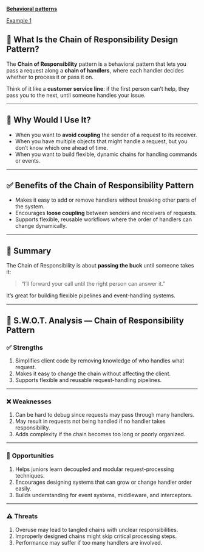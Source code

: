 **[Behavioral patterns ](../README.md)** 

[Example 1](./README.md)

## 🔗 What Is the Chain of Responsibility Design Pattern?


The **Chain of Responsibility** pattern is a behavioral pattern that lets you pass a request along a **chain of handlers**, where each handler decides whether to process it or pass it on.

Think of it like a **customer service line**: if the first person can’t help, they pass you to the next, until someone handles your issue.

---

## 🤔 Why Would I Use It?

* When you want to **avoid coupling** the sender of a request to its receiver.
* When you have multiple objects that might handle a request, but you don’t know which one ahead of time.
* When you want to build flexible, dynamic chains for handling commands or events.

---

## ✅ Benefits of the Chain of Responsibility Pattern

* Makes it easy to add or remove handlers without breaking other parts of the system.
* Encourages **loose coupling** between senders and receivers of requests.
* Supports flexible, reusable workflows where the order of handlers can change dynamically.

---

## 🧩 Summary

The Chain of Responsibility is about **passing the buck** until someone takes it:

> “I’ll forward your call until the right person can answer it.”

It’s great for building flexible pipelines and event-handling systems.

---

## 🧠 S.W\.O.T. Analysis — Chain of Responsibility Pattern

### ✅ **Strengths**

1. Simplifies client code by removing knowledge of who handles what request.
2. Makes it easy to change the chain without affecting the client.
3. Supports flexible and reusable request-handling pipelines.

---

### ❌ **Weaknesses**

1. Can be hard to debug since requests may pass through many handlers.
2. May result in requests not being handled if no handler takes responsibility.
3. Adds complexity if the chain becomes too long or poorly organized.

---

### 🌱 **Opportunities**

1. Helps juniors learn decoupled and modular request-processing techniques.
2. Encourages designing systems that can grow or change handler order easily.
3. Builds understanding for event systems, middleware, and interceptors.

---

### ⚠️ **Threats**

1. Overuse may lead to tangled chains with unclear responsibilities.
2. Improperly designed chains might skip critical processing steps.
3. Performance may suffer if too many handlers are involved.
